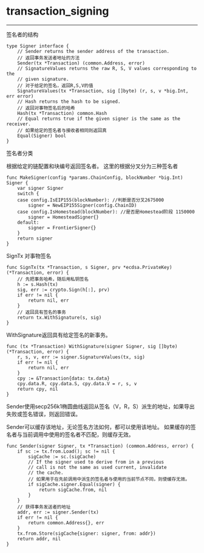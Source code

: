 # transaction_signing #

----------
签名者的结构

	type Signer interface {
		// Sender returns the sender address of the transaction.
		// 返回事务发送者地址的方法
		Sender(tx *Transaction) (common.Address, error)
		// SignatureValues returns the raw R, S, V values corresponding to the
		// given signature.
		// 对于给定的签名，返回R,S,V的值
		SignatureValues(tx *Transaction, sig []byte) (r, s, v *big.Int, err error)
		// Hash returns the hash to be signed.
		// 返回对事物签名后的哈希
		Hash(tx *Transaction) common.Hash
		// Equal returns true if the given signer is the same as the receiver.
		// 如果给定的签名者与接收者相同则返回真
		Equal(Signer) bool
	}


签名者分类


 根据给定的链配置和块编号返回签名者。 这里的根据分叉分为三种签名者

	func MakeSigner(config *params.ChainConfig, blockNumber *big.Int) Signer {
		var signer Signer
		switch {
		case config.IsEIP155(blockNumber): //判断是否分叉2675000
			signer = NewEIP155Signer(config.ChainID)
		case config.IsHomestead(blockNumber): //是否是Homestead阶段 1150000
			signer = HomesteadSigner{}
		default:
			signer = FrontierSigner{}
		}
		return signer
	}


SignTx 对事物签名

	func SignTx(tx *Transaction, s Signer, prv *ecdsa.PrivateKey) (*Transaction, error) {
		// 先把事务哈希，随后用私钥签名
		h := s.Hash(tx)
		sig, err := crypto.Sign(h[:], prv)
		if err != nil {
			return nil, err
		}
		// 返回具有签名的事务
		return tx.WithSignature(s, sig)
	}

WithSignature返回具有给定签名的新事务。

	func (tx *Transaction) WithSignature(signer Signer, sig []byte) (*Transaction, error) {
		r, s, v, err := signer.SignatureValues(tx, sig)
		if err != nil {
			return nil, err
		}
		cpy := &Transaction{data: tx.data}
		cpy.data.R, cpy.data.S, cpy.data.V = r, s, v
		return cpy, nil
	}

Sender使用secp256k1椭圆曲线返回从签名（V，R，S）派生的地址，如果导出失败或签名错误，则返回错误。

Sender可以缓存该地址，无论签名方法如何，都可以使用该地址。 如果缓存的签名者与当前调用中使用的签名者不匹配，则缓存无效。
	
	func Sender(signer Signer, tx *Transaction) (common.Address, error) {
		if sc := tx.from.Load(); sc != nil {
			sigCache := sc.(sigCache)
			// If the signer used to derive from in a previous
			// call is not the same as used current, invalidate
			// the cache.
			// 如果用于在先前调用中派生的签名者与使用的当前节点不同，则使缓存无效。
			if sigCache.signer.Equal(signer) {
				return sigCache.from, nil
			}
		}
		// 获得事务发送者的地址
		addr, err := signer.Sender(tx)
		if err != nil {
			return common.Address{}, err
		}
		tx.from.Store(sigCache{signer: signer, from: addr})
		return addr, nil
	}